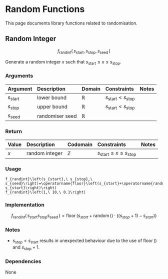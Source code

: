 # Random Functions
<!-- #SQUARK live!
| dest = desmos/library/functions/random
| title = Random
| index = desmos / library / functions
| update = 2025 August 22
-->

This page documents library functions related to randomisation.


## Random Integer

```math
f_\text{randint} \left(\,
  s_\text{start},
  s_\text{stop},
  s_\text{seed}
\,\right)
```

Generate a random integer $x$ such that $s_\text{start} \leq x \leq s_\text{stop}$.

### Arguments
| Argument | Description | Domain | Constraints | Notes |
| :------- | :---------- | :----- | :---------- | :---- |
| $s_\text{start}$ | lower bound | $\mathbb{R}$ | $s_\text{start} < s_\text{stop}$ | |
| $s_\text{stop}$ | upper bound | $\mathbb{R}$ | $s_\text{start} < s_\text{stop}$ | |
| $s_\text{seed}$ | randomiser seed | $\mathbb{R}$ | | |

### Return
| Value | Description | Codomain | Constraints | Notes |
| :---- | :---------- | :------- | :---------- | :---- |
| $x$ | random integer | $\mathbb{Z}$ | $s_\text{start} \leq x \leq s_\text{stop}$ | |

### Usage
```desmos
f_{randint}\left(s_{start},\ s_{stop},\ s_{seed}\right)=\operatorname{floor}\left(s_{start}+\operatorname{random}\left(\right)\cdot\left(\left(s_{stop}+1\right)-s_{start}\right)\right)
f_{randint}\left(1,\ 10,\ 0.1\right)
```

### Implementation
```math
f_\text{randint} \left(\,
  s_\text{start}
  s_\text{stop}
  s_\text{seed}
\,\right)
=
\operatorname{floor}\left(
  s_{start}+\operatorname{random}\left(\right)\cdot\left(\left(s_{stop}+1\right)-s_{start}\right)
\right)
```

### Notes
- $s_\text{stop} < s_\text{start}$ results in unexpected behaviour due to the use of $\operatorname{floor}()$ and $s_\text{stop} + 1$.

### Dependencies
None
